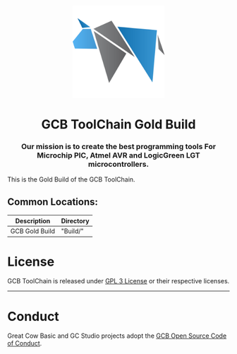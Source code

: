 <div id="GCstudio-logo" align="center">
    <br />
    <img src="https://github.com/GreatCowBASIC/Corporate_Identity/blob/master/SRC/Logo/LogoSVG.svg" alt="GC Studio Logo" width="210"/>
    <h1>GCB ToolChain Gold Build</h1>
    <h3>Our mission is to create the best programming tools For Microchip PIC, Atmel AVR and LogicGreen LGT microcontrollers.</h3>
</div>

This is the Gold Build of the GCB ToolChain.

## Common Locations:

| Description | Directory |
| --- | --- |
| GCB Gold Build | "Build/" |


# License
GCB ToolChain is released under [GPL 3 License](https://github.com/GreatCowBASIC/GCB_Gold/blob/master/LICENSE) or their respective licenses.

----
# Conduct

Great Cow Basic and GC Studio projects adopt the [GCB Open Source Code of Conduct](https://github.com/GreatCowBASIC/GCB_Gold/blob/master/CODE_OF_CONDUCT.md).

